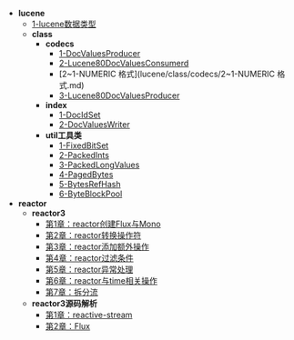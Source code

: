 * **lucene**
  * [1-lucene数据类型](lucene/1-lucene数据类型.md)
  * **class**
    * **codecs**
      * [1-DocValuesProducer](lucene/class/codecs/1-DocValuesProducer.md)
      * [2-Lucene80DocValuesConsumerd](lucene/class/codecs/2-Lucene80DocValuesConsumerd.md)
      * [2~1-NUMERIC 格式](lucene/class/codecs/2~1-NUMERIC 格式.md)
      * [3-Lucene80DocValuesProducer](lucene/class/codecs/3-Lucene80DocValuesProducer.md)
    * **index**
      * [1-DocIdSet](lucene/class/index/1-DocIdSet.md)
      * [2-DocValuesWriter](lucene/class/index/2-DocValuesWriter.md)
    * **util工具类**
      * [1-FixedBitSet](lucene/class/util工具类/1-FixedBitSet.md)
      * [2-PackedInts](lucene/class/util工具类/2-PackedInts.md)
      * [3-PackedLongValues](lucene/class/util工具类/3-PackedLongValues.md)
      * [4-PagedBytes](lucene/class/util工具类/4-PagedBytes.md)
      * [5-BytesRefHash](lucene/class/util工具类/5-BytesRefHash.md)
      * [6-ByteBlockPool](lucene/class/util工具类/6-ByteBlockPool.md)
* **reactor**
  * **reactor3**
    * [第1章：reactor创建Flux与Mono](reactor/reactor3/第1章：reactor创建Flux与Mono.md)
    * [第2章：reactor转换操作符](reactor/reactor3/第2章：reactor转换操作符.md)
    * [第3章：reactor添加额外操作](reactor/reactor3/第3章：reactor添加额外操作.md)
    * [第4章：reactor过滤条件](reactor/reactor3/第4章：reactor过滤条件.md)
    * [第5章：reactor异常处理](reactor/reactor3/第5章：reactor异常处理.md)
    * [第6章：reactor与time相关操作](reactor/reactor3/第6章：reactor与time相关操作.md)
    * [第7章：拆分流](reactor/reactor3/第7章：拆分流.md)
  * **reactor3源码解析**
    * [第1章：reactive-stream](reactor/reactor3源码解析/第1章：reactive-stream.md)
    * [第2章：Flux](reactor/reactor3源码解析/第2章：Flux.md)
